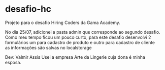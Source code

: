 # desafio-hc

Projeto para o desafio Hiring Coders da Gama Academy.

No dia 25/07, adicionei a pasta admin que corresponde ao segundo desafio.
Como meu tempo ficou um pouco curto, para este desafio desenvolvi 2 formulários um para cadastro de produto e outro para cadastro de cliente as informações são salvas no localstorage

Dev: Valmir Assis
Usei a empresa Arte da Lingerie cuja dona é minha esposa.
